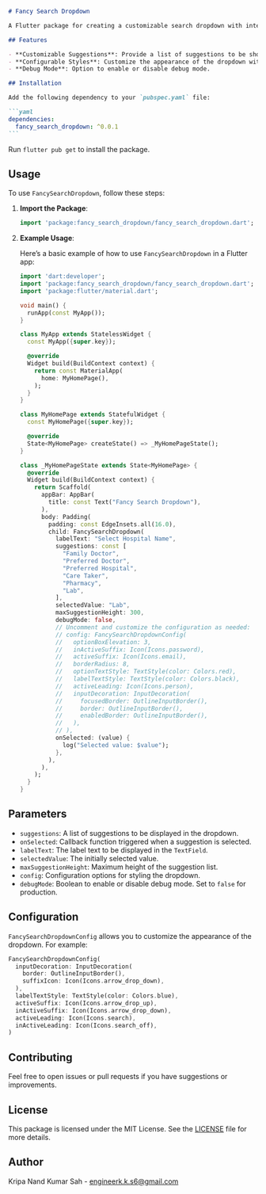 ````markdown
# Fancy Search Dropdown

A Flutter package for creating a customizable search dropdown with integrated suggestions.

## Features

- **Customizable Suggestions**: Provide a list of suggestions to be shown in the dropdown.
- **Configurable Styles**: Customize the appearance of the dropdown with `FancySearchDropdownConfig`.
- **Debug Mode**: Option to enable or disable debug mode.

## Installation

Add the following dependency to your `pubspec.yaml` file:

```yaml
dependencies:
  fancy_search_dropdown: ^0.0.1
```
````

Run `flutter pub get` to install the package.

## Usage

To use `FancySearchDropdown`, follow these steps:

1. **Import the Package**:

   ```dart
   import 'package:fancy_search_dropdown/fancy_search_dropdown.dart';
   ```

2. **Example Usage**:

   Here’s a basic example of how to use `FancySearchDropdown` in a Flutter app:

   ```dart
   import 'dart:developer';
   import 'package:fancy_search_dropdown/fancy_search_dropdown.dart';
   import 'package:flutter/material.dart';

   void main() {
     runApp(const MyApp());
   }

   class MyApp extends StatelessWidget {
     const MyApp({super.key});

     @override
     Widget build(BuildContext context) {
       return const MaterialApp(
         home: MyHomePage(),
       );
     }
   }

   class MyHomePage extends StatefulWidget {
     const MyHomePage({super.key});

     @override
     State<MyHomePage> createState() => _MyHomePageState();
   }

   class _MyHomePageState extends State<MyHomePage> {
     @override
     Widget build(BuildContext context) {
       return Scaffold(
         appBar: AppBar(
           title: const Text("Fancy Search Dropdown"),
         ),
         body: Padding(
           padding: const EdgeInsets.all(16.0),
           child: FancySearchDropdown(
             labelText: "Select Hospital Name",
             suggestions: const [
               "Family Doctor",
               "Preferred Doctor",
               "Preferred Hospital",
               "Care Taker",
               "Pharmacy",
               "Lab",
             ],
             selectedValue: "Lab",
             maxSuggestionHeight: 300,
             debugMode: false,
             // Uncomment and customize the configuration as needed:
             // config: FancySearchDropdownConfig(
             //   optionBoxElevation: 3,
             //   inActiveSuffix: Icon(Icons.password),
             //   activeSuffix: Icon(Icons.email),
             //   borderRadius: 8,
             //   optionTextStyle: TextStyle(color: Colors.red),
             //   labelTextStyle: TextStyle(color: Colors.black),
             //   activeLeading: Icon(Icons.person),
             //   inputDecoration: InputDecoration(
             //     focusedBorder: OutlineInputBorder(),
             //     border: OutlineInputBorder(),
             //     enabledBorder: OutlineInputBorder(),
             //   ),
             // ),
             onSelected: (value) {
               log("Selected value: $value");
             },
           ),
         ),
       );
     }
   }
   ```

## Parameters

- `suggestions`: A list of suggestions to be displayed in the dropdown.
- `onSelected`: Callback function triggered when a suggestion is selected.
- `labelText`: The label text to be displayed in the `TextField`.
- `selectedValue`: The initially selected value.
- `maxSuggestionHeight`: Maximum height of the suggestion list.
- `config`: Configuration options for styling the dropdown.
- `debugMode`: Boolean to enable or disable debug mode. Set to `false` for production.

## Configuration

`FancySearchDropdownConfig` allows you to customize the appearance of the dropdown. For example:

```dart
FancySearchDropdownConfig(
  inputDecoration: InputDecoration(
    border: OutlineInputBorder(),
    suffixIcon: Icon(Icons.arrow_drop_down),
  ),
  labelTextStyle: TextStyle(color: Colors.blue),
  activeSuffix: Icon(Icons.arrow_drop_up),
  inActiveSuffix: Icon(Icons.arrow_drop_down),
  activeLeading: Icon(Icons.search),
  inActiveLeading: Icon(Icons.search_off),
)
```

## Contributing

Feel free to open issues or pull requests if you have suggestions or improvements.

## License

This package is licensed under the MIT License. See the [LICENSE](LICENSE) file for more details.

## Author

Kripa Nand Kumar Sah - [engineerk.k.s6@gmail.com](mailto:engineerk.k.s6@gmail.com)

